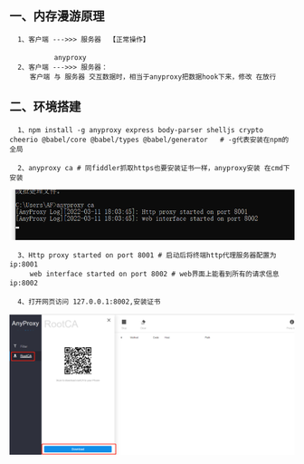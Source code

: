 ## 一、内存漫游原理
      1、客户端 --->>> 服务器  【正常操作】
      
               anyproxy
      2、客户端 --->>> 服务器：
         客户端 与 服务器 交互数据时，相当于anyproxy把数据hook下来，修改 在放行
         
## 二、环境搭建
      1、npm install -g anyproxy express body-parser shelljs crypto cheerio @babel/core @babel/types @babel/generator   # -g代表安装在npm的全局
      
      2、anyproxy ca # 同fiddler抓取https也要安装证书一样，anyproxy安装 在cmd下安装 
![imag](https://github.com/fengxunzhe/crawler/blob/main/%E5%86%85%E5%AD%98%E6%BC%AB%E6%B8%B8/img/1.png)

      3、Http proxy started on port 8001 # 启动后将终端http代理服务器配置为ip:8001
         web interface started on port 8002 # web界面上能看到所有的请求信息ip:8002
         
      4、打开网页访问 127.0.0.1:8002,安装证书
![imag](https://github.com/fengxunzhe/crawler/blob/main/%E5%86%85%E5%AD%98%E6%BC%AB%E6%B8%B8/img/2.png)
      
